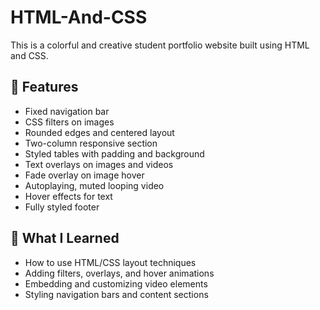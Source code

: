 # HTML-And-CSS

This is a colorful and creative student portfolio website built using HTML and CSS.

## 🌟 Features

- Fixed navigation bar
- CSS filters on images
- Rounded edges and centered layout
- Two-column responsive section
- Styled tables with padding and background
- Text overlays on images and videos
- Fade overlay on image hover
- Autoplaying, muted looping video
- Hover effects for text
- Fully styled footer

## 🧠 What I Learned

- How to use HTML/CSS layout techniques
- Adding filters, overlays, and hover animations
- Embedding and customizing video elements
- Styling navigation bars and content sections
